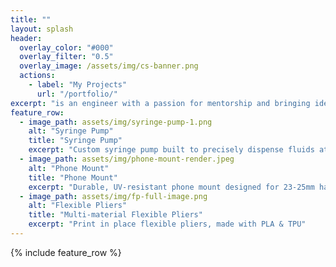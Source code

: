 ```yaml
---
title: ""
layout: splash
header:
  overlay_color: "#000"
  overlay_filter: "0.5"
  overlay_image: /assets/img/cs-banner.png
  actions:
    - label: "My Projects"
      url: "/portfolio/"
excerpt: "is an engineer with a passion for mentorship and bringing ideas to life. He specializes in microcontrollers and FFF printing."
feature_row:
  - image_path: assets/img/syringe-pump-1.png
    alt: "Syringe Pump"
    title: "Syringe Pump"
    excerpt: "Custom syringe pump built to precisely dispense fluids at a minimum rate of 1 uL/min."
  - image_path: assets/img/phone-mount-render.jpeg
    alt: "Phone Mount"
    title: "Phone Mount"
    excerpt: "Durable, UV-resistant phone mount designed for 23-25mm handlebars."
  - image_path: assets/img/fp-full-image.png
    alt: "Flexible Pliers"
    title: "Multi-material Flexible Pliers"
    excerpt: "Print in place flexible pliers, made with PLA & TPU"
---
```


{% include feature_row %}


